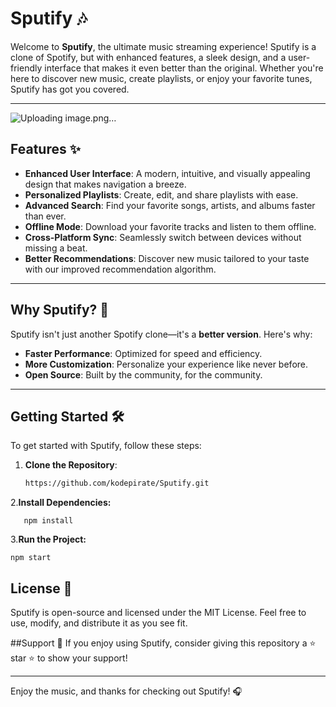 # Sputify 🎶

Welcome to **Sputify**, the ultimate music streaming experience! Sputify is a clone of Spotify, but with enhanced features, a sleek design, and a user-friendly interface that makes it even better than the original. Whether you're here to discover new music, create playlists, or enjoy your favorite tunes, Sputify has got you covered.

---
![Uploading image.png…]()


## Features ✨

- **Enhanced User Interface**: A modern, intuitive, and visually appealing design that makes navigation a breeze.
- **Personalized Playlists**: Create, edit, and share playlists with ease.
- **Advanced Search**: Find your favorite songs, artists, and albums faster than ever.
- **Offline Mode**: Download your favorite tracks and listen to them offline.
- **Cross-Platform Sync**: Seamlessly switch between devices without missing a beat.
- **Better Recommendations**: Discover new music tailored to your taste with our improved recommendation algorithm.

---

## Why Sputify? 🚀

Sputify isn't just another Spotify clone—it's a **better version**. Here's why:
- **Faster Performance**: Optimized for speed and efficiency.
- **More Customization**: Personalize your experience like never before.
- **Open Source**: Built by the community, for the community.

---

## Getting Started 🛠️

To get started with Sputify, follow these steps:

1. **Clone the Repository**:
   ```bash
   https://github.com/kodepirate/Sputify.git
   ```

2.**Install Dependencies:**
```cd Sputify
   npm install
```
3.**Run the Project:**
```
npm start
```

## License 📜
Sputify is open-source and licensed under the MIT License. Feel free to use, modify, and distribute it as you see fit.

##Support 💖
If you enjoy using Sputify, consider giving this repository a ⭐️ star ⭐️ to show your support!

------
Enjoy the music, and thanks for checking out Sputify! 🎧

